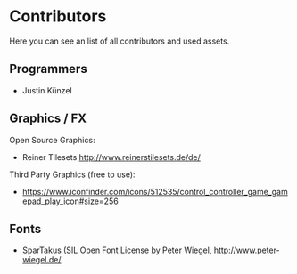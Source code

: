﻿# Contributors

Here you can see an list of all contributors and used assets.

## Programmers
  - Justin Künzel

## Graphics / FX

Open Source Graphics:
  - Reiner Tilesets http://www.reinerstilesets.de/de/

Third Party Graphics (free to use):
  - https://www.iconfinder.com/icons/512535/control_controller_game_gamepad_play_icon#size=256

## Fonts
  - SparTakus (SIL Open Font License by Peter Wiegel, http://www.peter-wiegel.de/